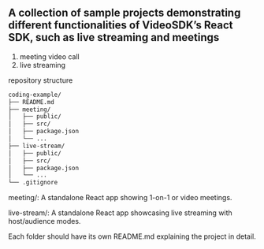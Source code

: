 ## A collection of sample projects demonstrating different functionalities of VideoSDK’s React SDK, such as live streaming and meetings

1) meeting video call
2) live streaming

repository structure

```bash
coding-example/
├── README.md
├── meeting/
│   ├── public/
│   ├── src/
│   ├── package.json
│   └── ... 
├── live-stream/
│   ├── public/
│   ├── src/
│   ├── package.json
│   └── ...
└── .gitignore
```

meeting/: A standalone React app showing 1-on-1 or video meetings. 

live-stream/: A standalone React app showcasing live streaming with host/audience modes.

Each folder should have its own README.md explaining the project in detail.

